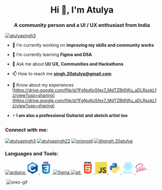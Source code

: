 <h1 align="center">Hi 👋, I'm Atulya</h1>
<h3 align="center">A community person and a UI / UX enthusiast from India</h3>

<p align="left"> <a href="https://twitter.com/atulyasingh3" target="blank"><img src="https://img.shields.io/twitter/follow/atulyasingh3?logo=twitter&style=for-the-badge" alt="atulyasingh3" /></a> </p>

- 🔭 I’m currently working on **improving my skills and community works**

- 🌱 I’m currently learning **Figma and DSA**

- 💬 Ask me about **UI/ UX, Communities and Hackathons**

- 📫 How to reach me **singh.20atulya@gmail.com**

- 📄 Know about my experiences [https://drive.google.com/file/d/1FgNuKoSfex7_MdTZBt6Wu_aDLRsokLfz/view?usp=sharing](https://drive.google.com/file/d/1FgNuKoSfex7_MdTZBt6Wu_aDLRsokLfz/view?usp=sharing)

- ⚡ **I am also a professional Guitarist and sketch artist too**

<h3 align="left">Connect with me:</h3>
<p align="left">
<a href="https://twitter.com/atulyasingh3" target="blank"><img align="center" src="https://raw.githubusercontent.com/rahuldkjain/github-profile-readme-generator/master/src/images/icons/Social/twitter.svg" alt="atulyasingh3" height="30" width="40" /></a>
<a href="https://linkedin.com/in/atulyasingh22" target="blank"><img align="center" src="https://raw.githubusercontent.com/rahuldkjain/github-profile-readme-generator/master/src/images/icons/Social/linked-in-alt.svg" alt="atulyasingh22" height="30" width="40" /></a>
<a href="https://www.behance.net/orionoid" target="blank"><img align="center" src="https://raw.githubusercontent.com/rahuldkjain/github-profile-readme-generator/master/src/images/icons/Social/behance.svg" alt="orionoid" height="30" width="40" /></a>
<a href="https://medium.com/@singh.20atulya" target="blank"><img align="center" src="https://raw.githubusercontent.com/rahuldkjain/github-profile-readme-generator/master/src/images/icons/Social/medium.svg" alt="@singh.20atulya" height="30" width="40" /></a>
</p>

<h3 align="left">Languages and Tools:</h3>
<p align="left"> <a href="https://www.arduino.cc/" target="_blank" rel="noreferrer"> <img src="https://cdn.worldvectorlogo.com/logos/arduino-1.svg" alt="arduino" width="40" height="40"/> </a> <a href="https://www.cprogramming.com/" target="_blank" rel="noreferrer"> <img src="https://raw.githubusercontent.com/devicons/devicon/master/icons/c/c-original.svg" alt="c" width="40" height="40"/> </a> <a href="https://www.w3schools.com/css/" target="_blank" rel="noreferrer"> <img src="https://raw.githubusercontent.com/devicons/devicon/master/icons/css3/css3-original-wordmark.svg" alt="css3" width="40" height="40"/> </a> <a href="https://www.figma.com/" target="_blank" rel="noreferrer"> <img src="https://www.vectorlogo.zone/logos/figma/figma-icon.svg" alt="figma" width="40" height="40"/> </a> <a href="https://git-scm.com/" target="_blank" rel="noreferrer"> <img src="https://www.vectorlogo.zone/logos/git-scm/git-scm-icon.svg" alt="git" width="40" height="40"/> </a> <a href="https://www.w3.org/html/" target="_blank" rel="noreferrer"> <img src="https://raw.githubusercontent.com/devicons/devicon/master/icons/html5/html5-original-wordmark.svg" alt="html5" width="40" height="40"/> </a> <a href="https://developer.mozilla.org/en-US/docs/Web/JavaScript" target="_blank" rel="noreferrer"> <img src="https://raw.githubusercontent.com/devicons/devicon/master/icons/javascript/javascript-original.svg" alt="javascript" width="40" height="40"/> </a> <a href="https://www.python.org" target="_blank" rel="noreferrer"> <img src="https://raw.githubusercontent.com/devicons/devicon/master/icons/python/python-original.svg" alt="python" width="40" height="40"/> </a> <a href="https://reactjs.org/" target="_blank" rel="noreferrer"> <img src="https://raw.githubusercontent.com/devicons/devicon/master/icons/react/react-original-wordmark.svg" alt="react" width="40" height="40"/> </a> <a href="https://sass-lang.com" target="_blank" rel="noreferrer"> <img src="https://raw.githubusercontent.com/devicons/devicon/master/icons/sass/sass-original.svg" alt="sass" width="40" height="40"/> </a> </p>

<p>&nbsp;<img align="center" src="https://github-readme-stats.vercel.app/api?username=oreo-gif&show_icons=true&locale=en" alt="oreo-gif" /></p>
